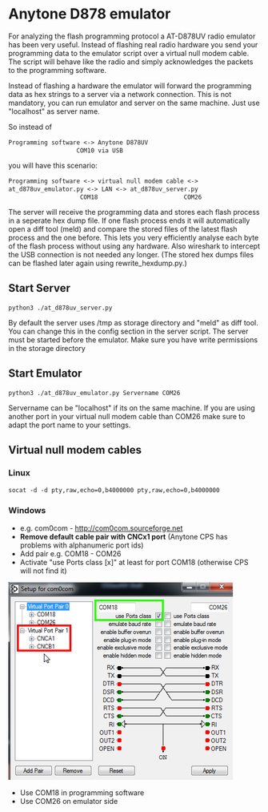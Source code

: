 # Anytone D878 emulator

For analyzing the flash programming protocol a AT-D878UV radio emulator has been very useful. Instead of flashing real radio hardware you send your programming
data to the emulator script over a virtual null modem cable. The script will behave like the radio and simply acknowledges the packets to the programming software.

Instead of flashing a hardware the emulator will forward the programming data as hex strings to a server via a network connection. This is not mandatory,
you can run emulator and server on the same machine. Just use "localhost" as server name.

So instead of

```
Programming software <-> Anytone D878UV
                   COM10 via USB
```

you will have this scenario:

```
Programming software <-> virtual null modem cable <-> at_d878uv_emulator.py <-> LAN <-> at_d878uv_server.py
                    COM18                        COM26
```

The server will receive the programming data and stores each flash process in a seperate hex dump file. If one flash process ends it will automatically open
a diff tool (meld) and compare the stored files of the latest flash process and the one before. This lets you very efficiently analyse each byte of the 
flash process without using any hardware. Also wireshark to intercept the USB connection is not needed any longer. (The stored hex dumps files can be flashed later again using rewrite_hexdump.py.)


## Start Server 

```
python3 ./at_d878uv_server.py
```
By default the server uses /tmp as storage directory and "meld" as diff tool. You can change this in the config section in the server script. 
The server must be started before the emulator. Make sure you have write permissions in the storage directory


## Start Emulator

```
python3 ./at_d878uv_emulator.py Servername COM26
``` 

Servername can be "localhost" if its on the same machine. If you are using another port in your virtual null modem cable than COM26 
make sure to adapt the port name to your settings.


## Virtual null modem cables

### Linux

```
socat -d -d pty,raw,echo=0,b4000000 pty,raw,echo=0,b4000000
```

### Windows

- e.g. com0com - http://com0com.sourceforge.net
- **Remove default cable pair with CNCx1 port** (Anytone CPS has problems with alphanumeric port ids)
- Add pair e.g. COM18 - COM26
- Activate "use Ports class [x]" at least for port COM18 (otherwise CPS will not find it)

![com0com settings](com0com_settings.png)

- Use COM18 in programming software
- Use COM26 on emulator side
